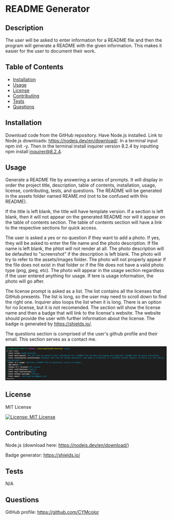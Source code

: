 # README Generator

## Description
The user will be asked to enter information for a README file and then the program will generate a README with the given information. This makes it easier for the user to document their work.

## Table of Contents
- [Installation](#installation)
- [Usage](#usage)
- [License](#license)
- [Contributing](#contributing)
- [Tests](#tests)
- [Questions](#questions)

## Installation
Download code from the GitHub repository. Have Node.js installed. Link to Node.js downloads: https://nodejs.dev/en/download/. In a terminal input npm init -y. Then in the terminal install inquirer version 8.2.4 by inputting npm install inquirer@8.2.4.

## Usage
Generate a README file by answering a series of prompts. It will display in order the project title, description, table of contents, installation, usage, license, contributing, tests, and questions. The README will be generated in the assets folder named REAME.md (not to be confused with this README).

If the title is left blank, the title will have template version. If a section is left blank, then it will not appear on the generated README nor will it appear on the table of contents section. The table of contents section will have a link to the respective sections for quick access. 

The user is asked a yes or no question if they want to add a photo. If yes, they will be asked to enter the file name and the photo description. If file name is left blank, the phtot will not render at all. The photo description will be defaulted to "screenshot" if the description is left blank. The photo will try to refer to the assets/images folder. The photo will not properly appear if the file does not exist in that folder or if the file does not have a valid photo type (png, jpeg, etc). The photo will appear in the usage section regardless if the user entered anything for usage. If tere is usage information, the photo will go after.

The license prompt is asked as a list. The list contains all the licenses that GitHub presents. The list is long, so the user may need to scroll down to find the right one. Inquirer also loops the list when it is long. There is an option for no license, but it is not recomended. The section will show the license name and then a badge that will link to the license's website. The website should provide the user with further information about the license. The badge is generated by https://shields.io/.

The questions section is comprised of the user's github profile and their email. This section serves as a contact me.

![screenshot of README prompts from inquirer in the terminal](./assets/images/screenshot.PNG)

## License
MIT License 

[![License: MIT License](https://img.shields.io/badge/License-MIT_License-blue.svg)](https://opensource.org/licenses/MIT)

## Contributing
Node.js (download here: https://nodejs.dev/en/download/)

Badge generator: https://shields.io/

## Tests
N/A

## Questions
GitHub profile: https://github.com/CYMcolor